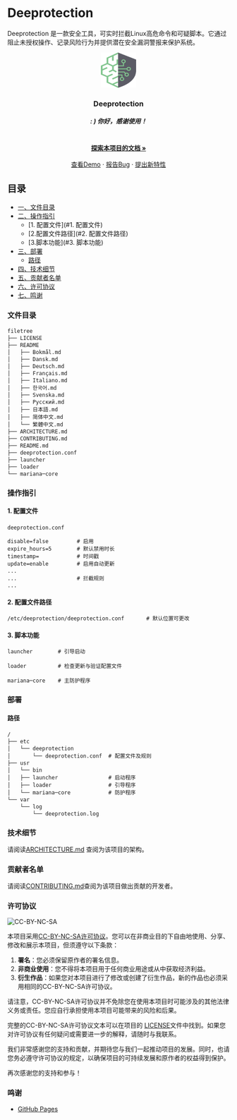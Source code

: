 # Deeprotection

Deeprotection 是一款安全工具，可实时拦截Linux高危命令和可疑脚本。它通过阻止未授权操作、记录风险行为并提供潜在安全漏洞警报来保护系统。

<p align="center">
  <a href="https://github.com/Geekstrange/Deeprotection">
    <img src="https://github.com/Geekstrange/Deeprotection/blob/main/images/logo.svg" alt="Logo" width="80" height="80">
  </a>
  <h3 align="center">Deeprotection</h3>
  <h5 align="center">: ) 你好，感谢使用！</h5>
  <p align="center">
    <br />
    <a href="https://github.com/Geekstrange/Deeprotection"><strong>探索本项目的文档 »</strong></a>
    <br />
    <br />
    <a href="https://github.com/Geekstrange/Deeprotection">查看Demo</a>
    ·
    <a href="https://github.com/Geekstrange/Deeprotection/issues">报告Bug</a>
    ·
    <a href="https://github.com/Geekstrange/Deeprotection/issues">提出新特性</a>
  </p>


## 目录

- [一、文件目录](#文件目录)
- [二、操作指引](#操作指引)
  - [1. 配置文件](#1. 配置文件)
  - [2.配置文件路径](#2. 配置文件路径)
  - [3.脚本功能](#3. 脚本功能)
- [三、部署](#部署)
  - [路径](#路径)
- [四、技术细节](#技术细节)
- [五、贡献者名单](#贡献者名单)
- [六、许可协议](#许可协议)  
- [七、鸣谢](#鸣谢)




### 文件目录
```
filetree 
├── LICENSE
├── README
│   ├── Bokmål.md
│   ├── Dansk.md
│   ├── Deutsch.md
│   ├── Français.md
│   ├── Italiano.md
│   ├── 한국어.md
│   ├── Svenska.md
│   ├── Русский.md
│   ├── 日本語.md
│   ├── 简体中文.md
│   └── 繁體中文.md
├── ARCHITECTURE.md
├── CONTRIBUTING.md
├── README.md
├── deeprotection.conf
├── launcher
├── loader
└── mariana─core
```



### 操作指引

#### 1. 配置文件

`deeprotection.conf`

```
disable=false         # 启用
expire_hours=5        # 默认禁用时长
timestamp=            # 时间戳
update=enable         # 启用自动更新
...
...                   # 拦截规则
...
```

#### 2. 配置文件路径

```
/etc/deeprotection/deeprotection.conf		# 默认位置可更改
```

#### 3. 脚本功能

```
launcher        # 引导启动

loader          # 检查更新与验证配置文件

mariana─core    # 主防护程序
```

### 部署

#### 	路径

```
/
├── etc
│   └── deeprotection
│       └── deeprotection.conf  # 配置文件及规则
├── usr
│   └── bin 
│   ├── launcher                # 启动程序
│   ├── loader                  # 引导程序
│   └── mariana─core            # 防护程序
└── var
    └── log
        └── deeprotection.log
```

### 技术细节

请阅读[ARCHITECTURE.md](https://github.com/Geekstrange/Deeprotection/ARCHITECTURE.md) 查阅为该项目的架构。

### 贡献者名单

请阅读[CONTRIBUTING.md](https://github.com/Geekstrange/Deeprotection/CONTRIBUTING.md)查阅为该项目做出贡献的开发者。

### 许可协议

![CC-BY-NC-SA](https://mirrors.creativecommons.org/presskit/buttons/88x31/svg/by-nc-sa.svg)

本项目采用[CC-BY-NC-SA许可协议](https://creativecommons.org/licenses/by-nc-sa/4.0/)。您可以在非商业目的下自由地使用、分享、修改和展示本项目，但须遵守以下条款：

1. **署名**：您必须保留原作者的署名信息。
2. **非商业使用**：您不得将本项目用于任何商业用途或从中获取经济利益。
3. **衍生作品**：如果您对本项目进行了修改或创建了衍生作品，新的作品也必须采用相同的CC-BY-NC-SA许可协议。

请注意，CC-BY-NC-SA许可协议并不免除您在使用本项目时可能涉及的其他法律义务或责任。您应自行承担使用本项目可能带来的风险和后果。

完整的CC-BY-NC-SA许可协议文本可以在项目的 [LICENSE](https://github.com/Geekstrange/Deeprotection/LICENSE)文件中找到。如果您对许可协议有任何疑问或需要进一步的解释，请随时与我联系。

我们非常感谢您的支持和贡献，并期待您与我们一起推动项目的发展。同时，也请您务必遵守许可协议的规定，以确保项目的可持续发展和原作者的权益得到保护。

再次感谢您的支持和参与！

### 鸣谢

- [GitHub Pages](https://pages.github.com)
